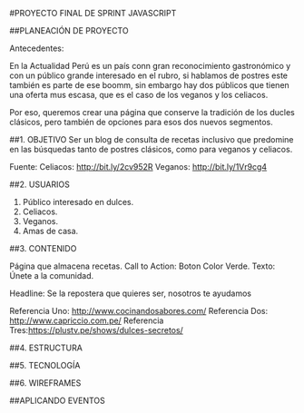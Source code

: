 #PROYECTO FINAL DE SPRINT JAVASCRIPT

##PLANEACIÓN DE PROYECTO

Antecedentes:

En la Actualidad Perú es un país conn gran reconocimiento gastronómico y con un público grande interesado en el rubro, si hablamos de postres este también es parte de ese boomm, sin embargo hay dos públicos que tienen una oferta mus escasa, que es el caso de los veganos y los celiacos. 

Por eso, queremos crear una página que conserve la tradición de los ducles clásicos, pero también de opciones para esos dos nuevos segmentos.

##1. OBJETIVO
Ser un blog de consulta de recetas inclusivo que predomine en las búsquedas tanto de postres clásicos, como para veganos y celiacos.

Fuente: 
Celiacos: http://bit.ly/2cv952R
Veganos: http://bit.ly/1Vr9cg4

##2. USUARIOS

1. Público interesado en dulces.
2. Celiacos.
3. Veganos.
4. Amas de casa.

##3. CONTENIDO

Página que almacena recetas.
Call to Action: Boton Color Verde. Texto: Únete a la comunidad.

Headline: Se la repostera que quieres ser, nosotros te ayudamos

Referencia Uno: http://www.cocinandosabores.com/ 
Referencia Dos: http://www.capriccio.com.pe/
Referencia Tres:https://plustv.pe/shows/dulces-secretos/

##4. ESTRUCTURA

##5. TECNOLOGÍA

##6. WIREFRAMES



##APLICANDO EVENTOS

###

